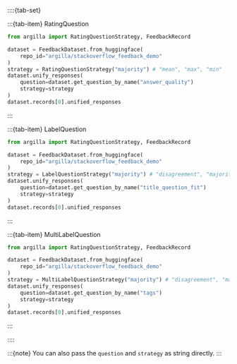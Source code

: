 ::::{tab-set}

:::{tab-item} RatingQuestion

```python
from argilla import RatingQuestionStrategy, FeedbackRecord

dataset = FeedbackDataset.from_huggingface(
    repo_id="argilla/stackoverflow_feedback_demo"
)
strategy = RatingQuestionStrategy("majority") # "mean", "max", "min"
dataset.unify_responses(
    question=dataset.get_question_by_name("answer_quality")
    strategy=strategy
)
dataset.records[0].unified_responses
```

:::

:::{tab-item} LabelQuestion

```python
from argilla import RatingQuestionStrategy, FeedbackRecord

dataset = FeedbackDataset.from_huggingface(
    repo_id="argilla/stackoverflow_feedback_demo"
)
strategy = LabelQuestionStrategy("majority") # "disagreement", "majority_weighted (WIP)"
dataset.unify_responses(
    question=dataset.get_question_by_name("title_question_fit")
    strategy=strategy
)
dataset.records[0].unified_responses
```

:::


:::{tab-item} MultiLabelQuestion

```python
from argilla import RatingQuestionStrategy, FeedbackRecord

dataset = FeedbackDataset.from_huggingface(
    repo_id="argilla/stackoverflow_feedback_demo"
)
strategy = MultiLabelQuestionStrategy("majority") # "disagreement", "majority_weighted (WIP)"
dataset.unify_responses(
    question=dataset.get_question_by_name("tags")
    strategy=strategy
)
dataset.records[0].unified_responses
```

:::

::::

:::{note}
You can also pass the `question` and `strategy` as string directly.
:::